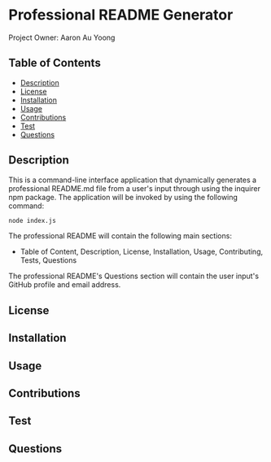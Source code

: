 # Professional README Generator
Project Owner: Aaron Au Yoong

## Table of Contents
* [Description](#Description)
* [License](#License)
* [Installation](#Installation)
* [Usage](#Usage)
* [Contributions](#Contributions)
* [Test](#Test)
* [Questions](#Questions)


## Description
This is a command-line interface application that dynamically generates a professional README.md file from a user's input through using the inquirer npm package. The application will be invoked by using the following command:

```bash
node index.js
```

The professional README will contain the following main sections:
- Table of Content, Description, License, Installation, Usage, Contributing, Tests, Questions

The professional README's Questions section will contain the user input's GitHub profile and email address. 

## License 
## Installation

## Usage

## Contributions

## Test

## Questions 

